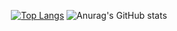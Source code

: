 
<div align="center">
  
  

[![Top Langs](https://github-readme-stats.vercel.app/api/top-langs/?username=milmilkim)](https://github.com/anuraghazra/github-readme-stats)
![Anurag's GitHub stats](https://github-readme-stats.vercel.app/api?username=milmilkim&show_icons=true&theme=outrun )

  
</div>





